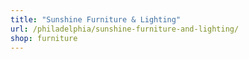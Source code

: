 ```yaml
---
title: "Sunshine Furniture & Lighting"
url: /philadelphia/sunshine-furniture-and-lighting/
shop: furniture
---
```

